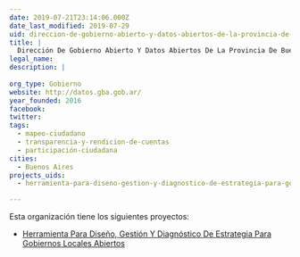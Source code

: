 ```yaml
---
date: 2019-07-21T23:14:06.000Z
date_last_modified: 2019-07-29
uid: direccion-de-gobierno-abierto-y-datos-abiertos-de-la-provincia-de-buenos-aires
title: |
  Dirección De Gobierno Abierto Y Datos Abiertos De La Provincia De Buenos Aires
legal_name: 
description: |
  
org_type: Gobierno
website: http://datos.gba.gob.ar/
year_founded: 2016
facebook: 
twitter: 
tags:
  - mapeo-ciudadano
  - transparencia-y-rendicion-de-cuentas
  - participación-ciudadana
cities: 
  - Buenos Aires
projects_uids:
  - herramienta-para-diseno-gestion-y-diagnostico-de-estrategia-para-gobiernos-locales-abiertos

---
```


Esta organización tiene los siguientes proyectos:

- [Herramienta Para Diseño, Gestión Y Diagnóstico De Estrategia Para Gobiernos Locales Abiertos](/proyectos/herramienta-para-diseno-gestion-y-diagnostico-de-estrategia-para-gobiernos-locales-abiertos)
